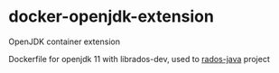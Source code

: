 # docker-openjdk-extension
OpenJDK container extension

Dockerfile for openjdk 11 with librados-dev, used to [rados-java](https://github.com/ceph/rados-java) project
